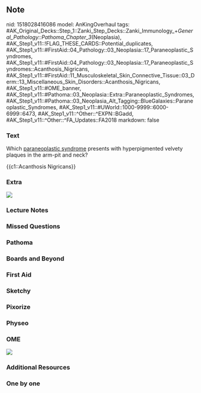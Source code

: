 ## Note
nid: 1518028416086
model: AnKingOverhaul
tags: #AK_Original_Decks::Step_1::Zanki_Step_Decks::Zanki_Immunology_+_General_Pathology::Pathoma_Chapter_3_(Neoplasia), #AK_Step1_v11::!FLAG_THESE_CARDS::Potential_duplicates, #AK_Step1_v11::#FirstAid::04_Pathology::03_Neoplasia::17_Paraneoplastic_Syndromes, #AK_Step1_v11::#FirstAid::04_Pathology::03_Neoplasia::17_Paraneoplastic_Syndromes::Acanthosis_Nigricans, #AK_Step1_v11::#FirstAid::11_Musculoskeletal_Skin_Connective_Tissue::03_Derm::13_Miscellaneous_Skin_Disorders::Acanthosis_Nigricans, #AK_Step1_v11::#OME_banner, #AK_Step1_v11::#Pathoma::03_Neoplasia::Extra::Paraneoplastic_Syndromes, #AK_Step1_v11::#Pathoma::03_Neoplasia_Alt_Tagging::BlueGalaxies::Paraneoplastic_Syndromes, #AK_Step1_v11::#UWorld::1000-9999::6000-6999::6473, #AK_Step1_v11::^Other::^EXPN::BGadd, #AK_Step1_v11::^Other::^FA_Updates::FA2018
markdown: false

### Text
Which <u>paraneoplastic syndrome</u> presents with hyperpigmented
velvety plaques in the arm-pit and neck?
<div>
  {{c1::Acanthosis Nigricans}}
</div>

### Extra
<img src="paste-54172422504449.jpg">

### Lecture Notes


### Missed Questions


### Pathoma


### Boards and Beyond


### First Aid


### Sketchy


### Pixorize


### Physeo


### OME
<div class="ome-widget">
  <a href="https://onlinemeded.org?ref=anki"><img src=
  "_OME_AnkiFlashcards_General_4.png"></a>
</div>

### Additional Resources


### One by one

